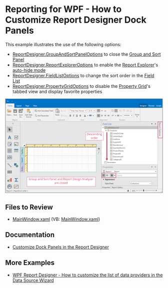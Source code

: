 # Reporting for WPF - How to Customize Report Designer Dock Panels

This example illustrates the use of the following options:

* [ReportDesigner.GroupAndSortPanelOptions](https://docs.devexpress.com/WPF/DevExpress.Xpf.Reports.UserDesigner.ReportDesigner.GroupAndSortPanelOptions) to close the [Group and Sort Panel](https://docs.devexpress.com/XtraReports/114800)
* [ReportDesigner.ReportExplorerOptions](https://docs.devexpress.com/WPF/DevExpress.Xpf.Reports.UserDesigner.ReportDesigner.ReportExplorerOptions) to enable the [Report Explorer](https://docs.devexpress.com/XtraReports/114798)'s [auto-hide mode](https://docs.devexpress.com/WPF/6827)
* [ReportDesigner.FieldListOptions](https://docs.devexpress.com/WPF/DevExpress.Xpf.Reports.UserDesigner.ReportDesigner.FieldListOptions) to change the sort order in the [Field List](https://docs.devexpress.com/XtraReports/114797)
* [ReportDesigner.PropertyGridOptions](https://docs.devexpress.com/WPF/DevExpress.Xpf.Reports.UserDesigner.ReportDesigner.PropertyGridOptions) to disable the [Property Grid](https://docs.devexpress.com/XtraReports/114799)'s tabbed view and display favorite properties

![Customized Report Designer Dock Panels](Images/screenshot.png)

## Files to Review

- [MainWindow.xaml](CS/MainWindow.xaml) (VB: [MainWindow.xaml](VB/MainWindow.xaml))

## Documentation

- [Customize Dock Panels in the Report Designer](https://docs.devexpress.com/XtraReports/116785)

## More Examples

- [WPF Report Designer - How to customize the list of data providers in the Data Source Wizard](https://github.com/DevExpress-Examples/Reporting_wpf-report-designer-how-to-customize-the-list-of-data-providers-in-the-data-source-t456882)
